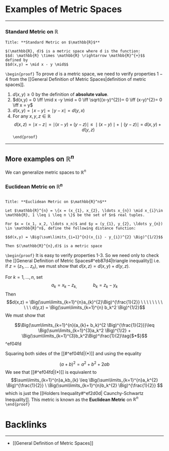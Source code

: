 # Examples of Metric Spaces
---

### Standard Metric on $\mathbb{R}$

```ad-Theorem
Title: **Standard Metric on $\mathbb{R}$**

$(\mathbb{R}, d)$ is a metric space where d is the function:
$$d: \mathbb{R} \times \mathbb{R} \rightarrow \mathbb{R}^{+}$$
defined by 
$$d(x,y) = \mid x - y \mid$$
```

`\begin{proof}`
To prove $d$ is a metric space, we need to verify properties $1-4$ from the [[General Definition of Metric Spaces|definition of metric spaces]].

1. $d(x,y) \geq 0$ by the definition of **absolute value**.
2. $d(x,y) = 0 \iff \mid x -y \mid = 0 \iff \sqrt{(x-y)^{2}}= 0 \iff (x-y)^{2}= 0 \iff x = y$
3. $d(x,y) = \mid x - y \mid = \mid y - x \mid = d(y,x)$
4. For any $x,y,z \in \mathbb{R}$
$$d(x,z) = \mid x - z \mid = \mid (x - y) + (y-z) \mid \  \leq \  \mid  (x - y) \mid + \mid  (y - z) \mid \  = \ d(x,y) + d(y,z)$$
`\end{proof}`

---
## More examples on $\mathbb{R}^n$
We can generalize metric spaces to $\mathbb{R}^n$ 
### Euclidean Metric on $\mathbb{R}^n$

```ad-Theorem

Title: **Euclidean Metric on $\mathbb{R}^n$**

Let $\mathbb{R}^{n} = \{x = (x_{1}, x_{2}, \ldots x_{n}) \mid x_{i}\in \mathbb{R}, 1 \leq i \leq n \}$ be the set of $n$ real tuples.

For $x = (x_1, x_2, \ldots x_n)$ and $y = (y_{1}, y_{2}, \ldots y_{n}) \in \mathbb{R}^n$, define the following distance function:

$$d(x,y) = \Big(\sum\limits_{i=1}^{n}(x_{i} - y_{i})^{2} \Big)^{1/2}$$

Then $(\mathbb{R}^{n},d)$ is a metric space
```

`\begin{proof}`
It is easy to verify properties 1-3. So we need only to check the [[General Definition of Metric Spaces#^eb87d4|triangle inequality]] i.e. if $z = (z_{1}, \ldots \ z_{n})$, we must show that $d(x,z) = d(x,y) + d(y,z)$. 

For $k = 1 , \ldots , n$, set 
$$a_{k}= x_{k}- z_{k,}\ \ \ \ \ \ \ \ \ \ \ \ \ b_{k}= z_{k}- y_k$$
Then
$$d(x,z) = \Big(\sum\limits_{k=1}^{n}a_{k}^{2}\Big)^{\frac{1}{2}} \ \ \ \ \ \ \ \ \ \ \ d(y,z) = \Big(\sum\limits_{k=1}^{n} b_k^2 \Big)^{1/2}$$
We must show that

$$\Big(\sum\limits_{k=1}^{n}(a_{k}+ b_k)^{2 \Big)^{\frac{1}{2}}}\leq \Big(\sum\limits_{k=1}^{3}a_k^2 \Big)^{1/2} + \Big(\sum\limits_{k=1}^{3}b_k^2\Big)^\frac{1}{2}\tag{$*$}$$ ^ef04fd

Squaring both sides of the [[#^ef04fd|$(*)$]] and using the equality

$$(a + b)^{2}= a^{2}+ b^{2} + 2ab $$
We see that [[#^ef04fd|$(*)$]] is equivalent to 
$$\sum\limits_{k=1}^{n}a_kb_{k} \leq \Big(\sum\limits_{k=1}^{n}a_k^{2} \Big)^{\frac{1}{2}} \ \Big(\sum\limits_{k=1}^{n}b_k^{2} \Big)^{\frac{1}{2}} $$
which is just the [[Holders Inequality#^ef2d0d| Caunchy-Schwartz Inequality]]. This metric is known as the **Euclidean Metric** on $\mathbb{R}^n$
`\end{proof}`
# Backlinks
---
- [[General Definition of Metric Spaces]]